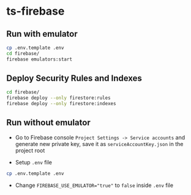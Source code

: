 # ts-firebase

## Run with emulator

```sh
cp .env.template .env
cd firebase/
firebase emulators:start
```

## Deploy Security Rules and Indexes

```sh
cd firebase/
firebase deploy --only firestore:rules
firebase deploy --only firestore:indexes
```

## Run without emulator

- Go to Firebase console `Project Settings -> Service accounts` and generate new private key,
save it as `serviceAccountKey.json` in the project root

- Setup `.env` file
```sh
cp .env.template .env
```

- Change `FIREBASE_USE_EMULATOR="true"` to `false` inside `.env` file

